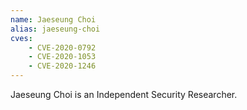 ```yaml
---
name: Jaeseung Choi
alias: jaeseung-choi
cves:
    - CVE-2020-0792
    - CVE-2020-1053
    - CVE-2020-1246
---
```

Jaeseung Choi is an Independent Security Researcher.